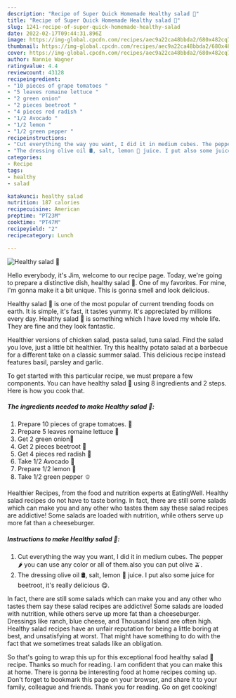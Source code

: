 ```yaml
---
description: "Recipe of Super Quick Homemade Healthy salad 🥗"
title: "Recipe of Super Quick Homemade Healthy salad 🥗"
slug: 1241-recipe-of-super-quick-homemade-healthy-salad
date: 2022-02-17T09:44:31.896Z
image: https://img-global.cpcdn.com/recipes/aec9a22ca48bbda2/680x482cq70/healthy-salad-recipe-main-photo.jpg
thumbnail: https://img-global.cpcdn.com/recipes/aec9a22ca48bbda2/680x482cq70/healthy-salad-recipe-main-photo.jpg
cover: https://img-global.cpcdn.com/recipes/aec9a22ca48bbda2/680x482cq70/healthy-salad-recipe-main-photo.jpg
author: Nannie Wagner
ratingvalue: 4.4
reviewcount: 43128
recipeingredient:
- "10 pieces of grape tomatoes "
- "5 leaves romaine lettuce "
- "2 green onion"
- "2 pieces beetroot "
- "4 pieces red radish "
- "1/2 Avocado "
- "1/2 lemon "
- "1/2 green pepper "
recipeinstructions:
- "Cut everything the way you want, I did it in medium cubes. The pepper 🌶 you can use any color or all of them.also you can put olive 🫒."
- "The dressing olive oil 🛢, salt, lemon 🍋 juice. I put also some juice for beetroot, it&#39;s really delicious 😋."
categories:
- Recipe
tags:
- healthy
- salad

katakunci: healthy salad 
nutrition: 187 calories
recipecuisine: American
preptime: "PT23M"
cooktime: "PT47M"
recipeyield: "2"
recipecategory: Lunch

---
```



![Healthy salad 🥗](https://img-global.cpcdn.com/recipes/aec9a22ca48bbda2/680x482cq70/healthy-salad-recipe-main-photo.jpg)

Hello everybody, it's Jim, welcome to our recipe page. Today, we're going to prepare a distinctive dish, healthy salad 🥗. One of my favorites. For mine, I'm gonna make it a bit unique. This is gonna smell and look delicious.

Healthy salad 🥗 is one of the most popular of current trending foods on earth. It is simple, it's fast, it tastes yummy. It's appreciated by millions every day. Healthy salad 🥗 is something which I have loved my whole life. They are fine and they look fantastic.

Healthier versions of chicken salad, pasta salad, tuna salad. Find the salad you love, just a little bit healthier. Try this healthy potato salad at a barbecue for a different take on a classic summer salad. This delicious recipe instead features basil, parsley and garlic.


To get started with this particular recipe, we must prepare a few components. You can have healthy salad 🥗 using 8 ingredients and 2 steps. Here is how you cook that.

<!--inarticleads1-->

##### The ingredients needed to make Healthy salad 🥗:

1. Prepare 10 pieces of grape tomatoes. 🍅
1. Prepare 5 leaves romaine lettuce 🥬
1. Get 2 green onion🧅
1. Get 2 pieces beetroot 🌸
1. Get 4 pieces red radish 🍁
1. Take 1/2 Avocado 🥑
1. Prepare 1/2 lemon 🍋
1. Take 1/2 green pepper 🫑


Healthier Recipes, from the food and nutrition experts at EatingWell. Healthy salad recipes do not have to taste boring. In fact, there are still some salads which can make you and any other who tastes them say these salad recipes are addictive! Some salads are loaded with nutrition, while others serve up more fat than a cheeseburger. 

<!--inarticleads2-->

##### Instructions to make Healthy salad 🥗:

1. Cut everything the way you want, I did it in medium cubes. The pepper 🌶 you can use any color or all of them.also you can put olive 🫒.
1. The dressing olive oil 🛢, salt, lemon 🍋 juice. I put also some juice for beetroot, it&#39;s really delicious 😋.


In fact, there are still some salads which can make you and any other who tastes them say these salad recipes are addictive! Some salads are loaded with nutrition, while others serve up more fat than a cheeseburger. Dressings like ranch, blue cheese, and Thousand Island are often high. Healthy salad recipes have an unfair reputation for being a little boring at best, and unsatisfying at worst. That might have something to do with the fact that we sometimes treat salads like an obligation. 

So that's going to wrap this up for this exceptional food healthy salad 🥗 recipe. Thanks so much for reading. I am confident that you can make this at home. There is gonna be interesting food at home recipes coming up. Don't forget to bookmark this page on your browser, and share it to your family, colleague and friends. Thank you for reading. Go on get cooking!

